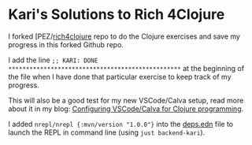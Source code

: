 # Kari's Solutions to Rich 4Clojure

I forked [PEZ/[rich4clojure](https://github.com/PEZ/rich4clojure) repo to do the Clojure exercises and save my progress in this forked Github repo.

I add the line 
`;; KARI: DONE *************************************************` 
at the beginning of the file when I have done that particular exercise to keep track of my progress.

This will also be a good test for my new VSCode/Calva setup, read more about it in my blog: [Configuring VSCode/Calva for Clojure programming](https://www.karimarttila.fi/clojure/2022/10/08/clojure-calva.html).

I added `nrepl/nrepl {:mvn/version "1.0.0"}` into the [deps.edn](deps.edn) file to launch the REPL in command line (using `just backend-kari`).
